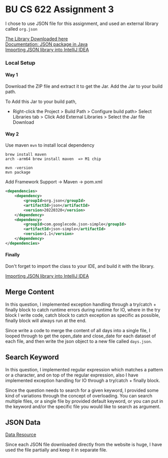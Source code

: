 # BU CS 622 Assignment 3

I chose to use JSON file for this assignment, and used an external library called `org.json`

[The Library Downloaded here](https://mvnrepository.com/artifact/org.json/json)\
[Documentation: JSON package in Java](https://github.com/stleary/JSON-java)\
[Importing JSON library into IntelliJ IDEA](https://stackoverflow.com/questions/34676940/importing-json-library-into-intellij-idea)

### Local Setup

#### Way 1
Download the ZIP file and extract it to get the Jar. Add the Jar to your build path. 

To Add this Jar to your build path,
- Right-click the Project > Build Path > Configure build path> Select Libraries tab > Click Add External Libraries > Select the Jar file Download

#### Way 2
Use maven `mvn` to install local dependency
```
brew install maven
arch -arm64 brew install maven  => M1 chip

mvn -version
mvn package
```
Add Framework Support -> Maven -> pom.xml
```xml
<dependencies>
    <dependency>
        <groupId>org.json</groupId>
        <artifactId>json</artifactId>
        <version>20220320</version>
    </dependency>
    <dependency>
        <groupId>com.googlecode.json-simple</groupId>
        <artifactId>json-simple</artifactId>
        <version>1.1</version>
    </dependency>
</dependencies>
```

#### Finally
Don't forget to import the class to your IDE, and build it with the library.

[Importing JSON library into IntelliJ IDEA](https://stackoverflow.com/questions/34676940/importing-json-library-into-intellij-idea)

## Merge Content
In this question, I implemented exception handling through a try/catch + finally block to catch runtime errors during runtime for IO, 
where in the try block I write code, catch block to catch exception as specific as possible, finally block will always run at the end.

Since write a code to merge the content of all days into a single file, I looped through to get the open_date and close_date for each dataset of each file,
and then write the json object to a new file called `days.json`.

## Search Keyword
In this question, I implemented regular expression which matches a pattern or a character, 
and on top of the regular expression, also I have implemented exception handling for IO through a try/catch + finally block.

Since the question needs to search for a given keyword, I provided some kind of variations through the concept of overloading. 
You can search multiple files, or a single file by provided default keyword, or you can put in the keyword and/or the specific file you would like to search as argument.

## JSON Data
[Data Resource](https://webrobots.io/indiegogo-dataset)

Since each JSON file downloaded directly from the website is huge, I have used the file partially and keep it in separate file.
